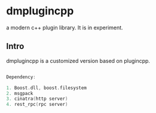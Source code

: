 # dmplugincpp
a modern c++ plugin library. It is in experiment.

## Intro
dmplugincpp is a customized version based on plugincpp.
```cpp

Dependency:

1. Boost.dll, boost.filesystem
2. msgpack
3. cinatra(http server)
4. rest_rpc(rpc server)
